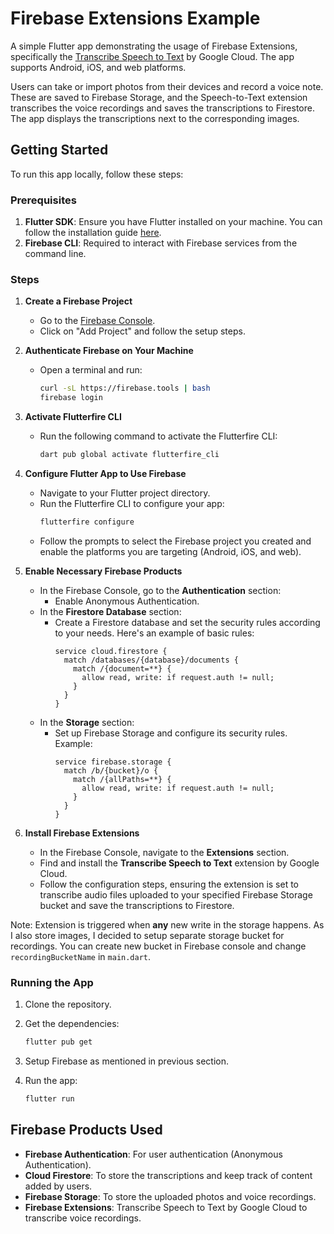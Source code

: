 # Firebase Extensions Example

A simple Flutter app demonstrating the usage of Firebase Extensions, specifically the [Transcribe Speech to Text](https://extensions.dev/extensions/googlecloud/speech-to-text) by Google Cloud. The app supports Android, iOS, and web platforms.

Users can take or import photos from their devices and record a voice note. These are saved to Firebase Storage, and the Speech-to-Text extension transcribes the voice recordings and saves the transcriptions to Firestore. The app displays the transcriptions next to the corresponding images.

## Getting Started

To run this app locally, follow these steps:

### Prerequisites

1. **Flutter SDK**: Ensure you have Flutter installed on your machine. You can follow the installation guide [here](https://flutter.dev/docs/get-started/install).
2. **Firebase CLI**: Required to interact with Firebase services from the command line.

### Steps

1. **Create a Firebase Project**
   - Go to the [Firebase Console](https://console.firebase.google.com/).
   - Click on "Add Project" and follow the setup steps.

2. **Authenticate Firebase on Your Machine**
   - Open a terminal and run:
     ```bash
     curl -sL https://firebase.tools | bash
     firebase login
     ```

3. **Activate Flutterfire CLI**
   - Run the following command to activate the Flutterfire CLI:
     ```bash
     dart pub global activate flutterfire_cli
     ```

4. **Configure Flutter App to Use Firebase**
   - Navigate to your Flutter project directory.
   - Run the Flutterfire CLI to configure your app:
     ```bash
     flutterfire configure
     ```
   - Follow the prompts to select the Firebase project you created and enable the platforms you are targeting (Android, iOS, and web).

5. **Enable Necessary Firebase Products**
   - In the Firebase Console, go to the **Authentication** section:
     - Enable Anonymous Authentication.
   - In the **Firestore Database** section:
     - Create a Firestore database and set the security rules according to your needs. Here's an example of basic rules:
       ```
       service cloud.firestore {
         match /databases/{database}/documents {
           match /{document=**} {
             allow read, write: if request.auth != null;
           }
         }
       }
       ```
   - In the **Storage** section:
     - Set up Firebase Storage and configure its security rules. Example:
       ```
       service firebase.storage {
         match /b/{bucket}/o {
           match /{allPaths=**} {
             allow read, write: if request.auth != null;
           }
         }
       }
       ```

6. **Install Firebase Extensions**
   - In the Firebase Console, navigate to the **Extensions** section.
   - Find and install the **Transcribe Speech to Text** extension by Google Cloud.
   - Follow the configuration steps, ensuring the extension is set to transcribe audio files uploaded to your specified Firebase Storage bucket and save the transcriptions to Firestore.

 Note: Extension is triggered when **any** new write in the storage happens. As I also store images, I decided to setup separate storage bucket for recordings. You can create new bucket in Firebase console and change
 ```recordingBucketName``` in ```main.dart```.

### Running the App

1. Clone the repository.
2. Get the dependencies:

    ```bash
    flutter pub get
    ```
 3. Setup Firebase as mentioned in previous section.
 4. Run the app:

    ```bash
    flutter run
    ```

## Firebase Products Used

-   **Firebase Authentication**: For user authentication (Anonymous Authentication).
-   **Cloud Firestore**: To store the transcriptions and keep track of content added by users.
-   **Firebase Storage**: To store the uploaded photos and voice recordings.
-   **Firebase Extensions**: Transcribe Speech to Text by Google Cloud to transcribe voice recordings.